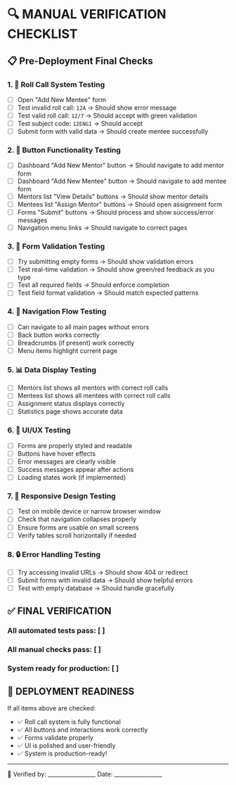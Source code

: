 
# 🔍 MANUAL VERIFICATION CHECKLIST

## 📋 Pre-Deployment Final Checks

### 1. 🎯 Roll Call System Testing
- [ ] Open "Add New Mentee" form
- [ ] Test invalid roll call: `12A` → Should show error message
- [ ] Test valid roll call: `12/7` → Should accept with green validation
- [ ] Test subject code: `12ENG1` → Should accept
- [ ] Submit form with valid data → Should create mentee successfully

### 2. 🔘 Button Functionality Testing
- [ ] Dashboard "Add New Mentor" button → Should navigate to add mentor form
- [ ] Dashboard "Add New Mentee" button → Should navigate to add mentee form
- [ ] Mentors list "View Details" buttons → Should show mentor details
- [ ] Mentees list "Assign Mentor" buttons → Should open assignment form
- [ ] Forms "Submit" buttons → Should process and show success/error messages
- [ ] Navigation menu links → Should navigate to correct pages

### 3. 📝 Form Validation Testing
- [ ] Try submitting empty forms → Should show validation errors
- [ ] Test real-time validation → Should show green/red feedback as you type
- [ ] Test all required fields → Should enforce completion
- [ ] Test field format validation → Should match expected patterns

### 4. 🔄 Navigation Flow Testing
- [ ] Can navigate to all main pages without errors
- [ ] Back button works correctly
- [ ] Breadcrumbs (if present) work correctly
- [ ] Menu items highlight current page

### 5. 📊 Data Display Testing
- [ ] Mentors list shows all mentors with correct roll calls
- [ ] Mentees list shows all mentees with correct roll calls
- [ ] Assignment status displays correctly
- [ ] Statistics page shows accurate data

### 6. 🎨 UI/UX Testing
- [ ] Forms are properly styled and readable
- [ ] Buttons have hover effects
- [ ] Error messages are clearly visible
- [ ] Success messages appear after actions
- [ ] Loading states work (if implemented)

### 7. 📱 Responsive Design Testing
- [ ] Test on mobile device or narrow browser window
- [ ] Check that navigation collapses properly
- [ ] Ensure forms are usable on small screens
- [ ] Verify tables scroll horizontally if needed

### 8. 🔒 Error Handling Testing
- [ ] Try accessing invalid URLs → Should show 404 or redirect
- [ ] Submit forms with invalid data → Should show helpful errors
- [ ] Test with empty database → Should handle gracefully

## ✅ FINAL VERIFICATION

### All automated tests pass: [ ]
### All manual checks pass: [ ]
### System ready for production: [ ]

## 🚀 DEPLOYMENT READINESS

If all items above are checked:
- ✅ Roll call system is fully functional
- ✅ All buttons and interactions work correctly
- ✅ Forms validate properly
- ✅ UI is polished and user-friendly
- ✅ System is production-ready!

---
📅 Verified by: _________________ Date: _________________
